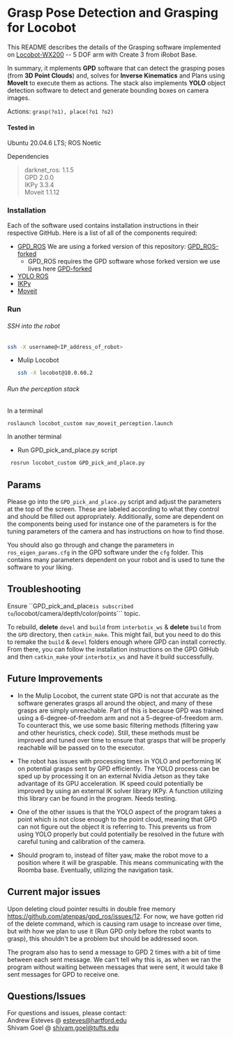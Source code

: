 # Grasp Pose Detection and Grasping for Locobot
This README describes the details of the Grasping software implemented on
[Locobot-WX200](https://www.trossenrobotics.com/locobot-wx200.aspx) -- 5 DOF arm with Create 3 from iRobot Base.

In summary, it mplements **GPD** software that can detect the grasping poses (from **3D Point Clouds**) and,
solves for **Inverse Kinematics** and Plans using **MoveIt** to execute them as actions. 
The stack also implements **YOLO** object detection software to detect and generate bounding boxes on camera images.

Actions: 
    ```
    grasp(?o1), place(?o1 ?o2)
    ```

#### Tested in 
Ubuntu 20.04.6 LTS; ROS Noetic

Dependencies
>darknet_ros: 1.1.5</BR>
>GPD 2.0.0</BR>
>IKPy 3.3.4</BR>
>Moveit 1.1.12</BR>

### Installation

Each of the software used contains installation instructions in their respective GitHub. Here is a list of all of the components required:

* [GPD_ROS](https://github.com/atenpas/gpd_ros) We are using a forked version of this repository: [GPD_ROS-forked](https://github.com/goelshivam1210/gpd_ros)
    * GPD_ROS requires the GPD software whose forked version we use lives here [GPD-forked](https://github.com/goelshivam1210/gpd)
* [YOLO ROS](https://github.com/leggedrobotics/darknet_ros)
* [IKPy](https://github.com/Phylliade/ikpy)
* [Moveit](https://github.com/ros-planning/moveit)


### Run
###### SSH into the robot

```bash
ssh -X username@<IP_address_of_robot>
```

* Mulip Locobot
    ```bash
    ssh -X locobot@10.0.60.2
    ```

######  Run the perception stack
In a terminal

```bash
roslaunch locobot_custom nav_moveit_perception.launch
```

In another terminal
  * Run GPD_pick_and_place.py script

``` bash
 rosrun locobot_custom GPD_pick_and_place.py 
```

## Params

Please go into the ```GPD_pick_and_place.py``` script and adjust the parameters at the top of the screen. These are labeled according to what they control and should be filled out appropriately. Additionally, some are dependent on the components being used for instance one of the parameters is for the tuning parameters of the camera and has instructions on how to find those.

You should also go through and change the parameters in ```ros_eigen_params.cfg``` in the GPD software under the ```cfg``` folder. This contains many parameters dependent on your robot and is used to tune the software to your liking. 

## Troubleshooting

Ensure ``GPD_pick_and_place``` is subscribed to ```/locobot/camera/depth/color/points``` topic.

To rebuild, **delete** `devel` and `build` from `interbotix_ws` & **delete** `build` from the `GPD` directory, then ```catkin_make```.
This might fail, but you need to do this to remake the `build` & `devel` folders enough where GPD can install correctly. From there, you can follow the installation instructions on the GPD GitHub and then ```catkin_make``` your `interbotix_ws` and have it build successfully.

## Future Improvements

* In the Mulip Locobot, the current state GPD is not that accurate as the software generates grasps all around the object, and many of these grasps are simply unreachable. Part of this is because GPD was trained using a 6-degree-of-freedom arm and not a 5-degree-of-freedom arm. To counteract this, we use some basic filtering methods (filtering yaw and other heuristics, check code). Still, these methods must be improved and tuned over time to ensure that grasps that will be properly reachable will be passed on to the executor. 

* The robot has issues with processing times in YOLO and performing IK on potential grasps sent by GPD efficiently. The YOLO process can be sped up by processing it on an external Nvidia Jetson as they take advantage of its GPU acceleration. IK speed could potentially be improved by using an external IK solver library IKPy. A function utilizing this library can be found in the program. Needs testing.

* One of the other issues is that the YOLO aspect of the program takes a point which is not close enough to the point cloud, meaning that GPD can not figure out the object it is referring to. This prevents us from using YOLO properly but could potentially be resolved in the future with careful tuning and calibration of the camera.

* Should program to, instead of filter yaw, make the robot move to a position where it will be graspable. This means communicating with the Roomba base. Eventually, utilizing the navigation task.

## Current major issues
Upon deleting cloud pointer results in double free memory https://github.com/atenpas/gpd_ros/issues/12. For now, we have gotten rid of the delete command, which is causing ram usage to increase over time, but with how we plan to use it (Run GPD only before the robot wants to grasp), this shouldn't be a problem but should be addressed soon.

The program also has to send a message to GPD 2 times with a bit of time between each sent message. We can't tell why this is, as when we ran the program without waiting between messages that were sent, it would take 8 sent messages for GPD to receive one.

## Questions/Issues
For questions and issues, please contact: </BR>
Andrew Esteves @ esteves@hartford.edu </BR>
Shivam Goel @ shivam.goel@tufts.edu
